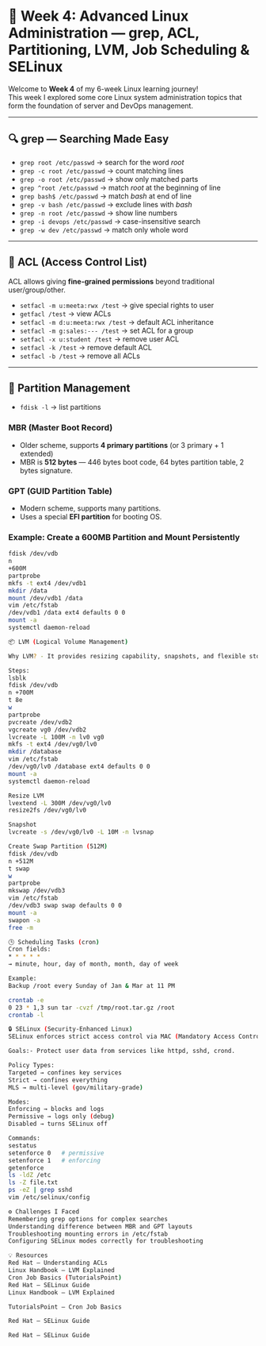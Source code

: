 # 🐧 Week 4: Advanced Linux Administration — grep, ACL, Partitioning, LVM, Job Scheduling & SELinux  

Welcome to **Week 4** of my 6-week Linux learning journey!  
This week I explored some core Linux system administration topics that form the foundation of server and DevOps management.  

---

## 🔍 grep — Searching Made Easy  

- `grep root /etc/passwd` → search for the word *root*  
- `grep -c root /etc/passwd` → count matching lines  
- `grep -o root /etc/passwd` → show only matched parts  
- `grep ^root /etc/passwd` → match *root* at the beginning of line  
- `grep bash$ /etc/passwd` → match *bash* at end of line  
- `grep -v bash /etc/passwd` → exclude lines with *bash*  
- `grep -n root /etc/passwd` → show line numbers  
- `grep -i devops /etc/passwd` → case-insensitive search  
- `grep -w dev /etc/passwd` → match only whole word  

---

## 🔐 ACL (Access Control List)

ACL allows giving **fine-grained permissions** beyond traditional user/group/other.  

- `setfacl -m u:meeta:rwx /test` → give special rights to user  
- `getfacl /test` → view ACLs  
- `setfacl -m d:u:meeta:rwx /test` → default ACL inheritance  
- `setfacl -m g:sales:--- /test` → set ACL for a group  
- `setfacl -x u:student /test` → remove user ACL  
- `setfacl -k /test` → remove default ACL  
- `setfacl -b /test` → remove all ACLs  

---

## 💾 Partition Management  

- `fdisk -l` → list partitions  
### MBR (Master Boot Record)
- Older scheme, supports **4 primary partitions** (or 3 primary + 1 extended)  
- MBR is **512 bytes** — 446 bytes boot code, 64 bytes partition table, 2 bytes signature.  

### GPT (GUID Partition Table)
- Modern scheme, supports many partitions.  
- Uses a special **EFI partition** for booting OS.  

### Example: Create a 600MB Partition and Mount Persistently  
```bash
fdisk /dev/vdb
n
+600M
partprobe
mkfs -t ext4 /dev/vdb1
mkdir /data
mount /dev/vdb1 /data
vim /etc/fstab
/dev/vdb1 /data ext4 defaults 0 0
mount -a
systemctl daemon-reload

📦 LVM (Logical Volume Management)

Why LVM? - It provides resizing capability, snapshots, and flexible storage management.

Steps:
lsblk
fdisk /dev/vdb
n +700M
t 8e
w
partprobe
pvcreate /dev/vdb2
vgcreate vg0 /dev/vdb2
lvcreate -L 100M -n lv0 vg0
mkfs -t ext4 /dev/vg0/lv0
mkdir /database
vim /etc/fstab
/dev/vg0/lv0 /database ext4 defaults 0 0
mount -a
systemctl daemon-reload

Resize LVM
lvextend -L 300M /dev/vg0/lv0
resize2fs /dev/vg0/lv0

Snapshot
lvcreate -s /dev/vg0/lv0 -L 10M -n lvsnap

Create Swap Partition (512M)
fdisk /dev/vdb
n +512M
t swap
w
partprobe
mkswap /dev/vdb3
vim /etc/fstab
/dev/vdb3 swap swap defaults 0 0
mount -a
swapon -a
free -m

🕒 Scheduling Tasks (cron)
Cron fields:
* * * * *
→ minute, hour, day of month, month, day of week

Example:
Backup /root every Sunday of Jan & Mar at 11 PM

crontab -e
0 23 * 1,3 sun tar -cvzf /tmp/root.tar.gz /root
crontab -l

🔒 SELinux (Security-Enhanced Linux)
SELinux enforces strict access control via MAC (Mandatory Access Control).

Goals:- Protect user data from services like httpd, sshd, crond.

Policy Types:
Targeted → confines key services
Strict → confines everything
MLS → multi-level (gov/military-grade)

Modes:
Enforcing → blocks and logs
Permissive → logs only (debug)
Disabled → turns SELinux off

Commands:
sestatus
setenforce 0   # permissive
setenforce 1   # enforcing
getenforce
ls -ldZ /etc
ls -Z file.txt
ps -eZ | grep sshd
vim /etc/selinux/config

⚙️ Challenges I Faced
Remembering grep options for complex searches
Understanding difference between MBR and GPT layouts
Troubleshooting mounting errors in /etc/fstab
Configuring SELinux modes correctly for troubleshooting

💡 Resources
Red Hat — Understanding ACLs
Linux Handbook — LVM Explained
Cron Job Basics (TutorialsPoint)
Red Hat — SELinux Guide
Linux Handbook — LVM Explained

TutorialsPoint — Cron Job Basics

Red Hat — SELinux Guide

Red Hat — SELinux Guide
